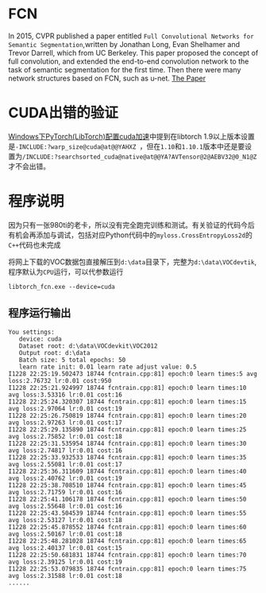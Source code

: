 # FCN

In 2015, CVPR published a paper entitled ``Full Convolutional Networks for Semantic Segmentation``,written by Jonathan Long, Evan Shelhamer and Trevor Darrell, which from UC Berkeley. This paper proposed the concept of full convolution, and extended the end-to-end convolution network to the task of semantic segmentation for the first time. Then there were many network structures based on FCN, such as u-net.
[The Paper](docs/1411.4038.pdf)



# CUDA出错的验证

[Windows下PyTorch(LibTorch)配置cuda加速](https://blog.csdn.net/my544903633/article/details/107111861/)中提到在libtorch 1.9以上版本设置是`-INCLUDE:?warp_size@cuda@at@@YAHXZ `，但在`1.10`和`1.10.1`版本中还是要设置为`/INCLUDE:?searchsorted_cuda@native@at@@YA?AVTensor@2@AEBV32@0_N1@Z`才不会出错。

# 程序说明
因为只有一张980ti的老卡，所以没有完全跑完训练和测试。有关验证的代码今后有机会再添加与调试，包括对应Python代码中的`myloss.CrossEntropyLoss2d`的`C++`代码也未完成 

将网上下载的VOC数据包直接解压到`d:\data`目录下，完整为`d:\data\VOCdevtik`,程序默认为`CPU`运行，可以代参数运行
```
libtorch_fcn.exe --device=cuda
```
## 程序运行输出
```
You settings:
   device: cuda
   Dataset root: d:\data\VOCdevkit\VOC2012
   Output root: d:\data
   Batch size: 5 total epochs: 50
   learn rate init: 0.01 learn rate adjust value: 0.5
I1228 22:25:19.502473 18744 fcntrain.cpp:81] epoch:0 learn times:5 avg loss:2.76732 lr:0.01 cost:950
I1228 22:25:21.924997 18744 fcntrain.cpp:81] epoch:0 learn times:10 avg loss:3.53316 lr:0.01 cost:16
I1228 22:25:24.320307 18744 fcntrain.cpp:81] epoch:0 learn times:15 avg loss:2.97064 lr:0.01 cost:19
I1228 22:25:26.750819 18744 fcntrain.cpp:81] epoch:0 learn times:20 avg loss:2.97263 lr:0.01 cost:17
I1228 22:25:29.135890 18744 fcntrain.cpp:81] epoch:0 learn times:25 avg loss:2.75852 lr:0.01 cost:18
I1228 22:25:31.535954 18744 fcntrain.cpp:81] epoch:0 learn times:30 avg loss:2.74817 lr:0.01 cost:16
I1228 22:25:33.932533 18744 fcntrain.cpp:81] epoch:0 learn times:35 avg loss:2.55081 lr:0.01 cost:17
I1228 22:25:36.311609 18744 fcntrain.cpp:81] epoch:0 learn times:40 avg loss:2.40762 lr:0.01 cost:19
I1228 22:25:38.708510 18744 fcntrain.cpp:81] epoch:0 learn times:45 avg loss:2.71759 lr:0.01 cost:16
I1228 22:25:41.106178 18744 fcntrain.cpp:81] epoch:0 learn times:50 avg loss:2.55648 lr:0.01 cost:16
I1228 22:25:43.504539 18744 fcntrain.cpp:81] epoch:0 learn times:55 avg loss:2.53127 lr:0.01 cost:18
I1228 22:25:45.878552 18744 fcntrain.cpp:81] epoch:0 learn times:60 avg loss:2.50167 lr:0.01 cost:18
I1228 22:25:48.281028 18744 fcntrain.cpp:81] epoch:0 learn times:65 avg loss:2.40137 lr:0.01 cost:15
I1228 22:25:50.681831 18744 fcntrain.cpp:81] epoch:0 learn times:70 avg loss:2.39125 lr:0.01 cost:19
I1228 22:25:53.079835 18744 fcntrain.cpp:81] epoch:0 learn times:75 avg loss:2.31588 lr:0.01 cost:18
......
```